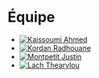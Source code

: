 # Équipe

<!-- Présentation des rôles et responsabilités de chacun des membres de l'équipe -->

* [![Kaissoumi Ahmed]( https://placehold.co/600x400?text=membre+v)](prenom_nom/)
* [![Kordan Radhouane]( https://placehold.co/600x400?text=membre+v)](prenom_nom/)
* [![Montpetit Justin]( https://placehold.co/600x400?text=membre+v)](prenom_nom/)
* [![Lach Thearylou]( https://placehold.co/600x400?text=membre+v)](prenom_nom/)

